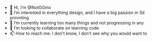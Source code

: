 - 👋 Hi, I’m @NotGGino
- 👀 I’m interested in everything design, and I have a big passion in 3d prinmting
- 🌱 I’m currently learning too many things and not progressing in any
- 💞️ I’m looking to collaborate on learning code
- 📫 How to reach me: I don't know, I don't see why you would want to

<!---
NotGGino/NotGGino is a ✨ special ✨ repository because its `README.md` (this file) appears on your GitHub profile.
You can click the Preview link to take a look at your changes.
--->
